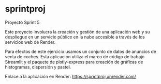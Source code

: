# sprintproj
Proyecto Sprint 5

Este proyecto involucra la creación y gestión de una aplicación web y su despliegue en un servicio público en la nube accesible a través de los servicios web de Render.

Para efectos de este ejercicio usamos un conjunto de datos de anuncios de venta de coches. Esta aplicación utiliza el marco de código de trabajo Streamlit y el paquete de plotly-express para creación de gráficas de histogramas, dispersión y pastel.

Enlace a la aplicación en Render: https://sprintproj.onrender.com/
